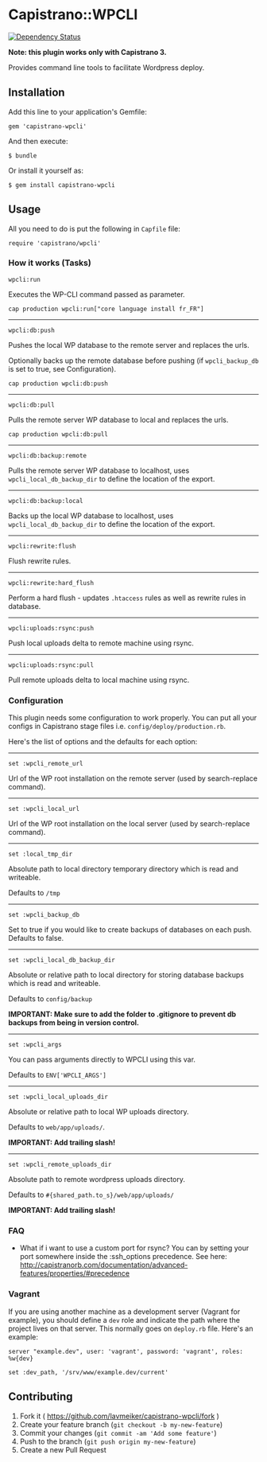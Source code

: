 # Capistrano::WPCLI

[![Dependency Status](https://www.versioneye.com/user/projects/561c9bfda193340f2f001728/badge.svg?style=flat)](https://www.versioneye.com/user/projects/561c9bfda193340f2f001728)

**Note: this plugin works only with Capistrano 3.**

Provides command line tools to facilitate Wordpress deploy.

## Installation

Add this line to your application's Gemfile:

    gem 'capistrano-wpcli'

And then execute:

    $ bundle

Or install it yourself as:

    $ gem install capistrano-wpcli

## Usage

All you need to do is put the following in `Capfile` file:

    require 'capistrano/wpcli'

### How it works (Tasks)

    wpcli:run

Executes the WP-CLI command passed as parameter.

    cap production wpcli:run["core language install fr_FR"]

- - -

    wpcli:db:push

Pushes the local WP database to the remote server and replaces the urls.

Optionally backs up the remote database before pushing (if `wpcli_backup_db` is set to true, see Configuration).

    cap production wpcli:db:push

- - -

    wpcli:db:pull

Pulls the remote server WP database to local and replaces the urls.

    cap production wpcli:db:pull

- - -

    wpcli:db:backup:remote

Pulls the remote server WP database to localhost, uses `wpcli_local_db_backup_dir` to define the location of the export.

- - -

    wpcli:db:backup:local

Backs up the local WP database to localhost, uses `wpcli_local_db_backup_dir` to define the location of the export.

- - -

    wpcli:rewrite:flush

Flush rewrite rules.

- - -

    wpcli:rewrite:hard_flush

Perform a hard flush - updates `.htaccess` rules as well as rewrite rules in database.

- - -

    wpcli:uploads:rsync:push

Push local uploads delta to remote machine using rsync.

- - -

    wpcli:uploads:rsync:pull

Pull remote uploads delta to local machine using rsync.

### Configuration

This plugin needs some configuration to work properly. You can put all your configs in Capistrano stage files i.e. `config/deploy/production.rb`.

Here's the list of options and the defaults for each option:

- - -

    set :wpcli_remote_url

Url of the WP root installation on the remote server (used by search-replace command).

- - -

    set :wpcli_local_url

Url of the WP root installation on the local server (used by search-replace command).

- - -

    set :local_tmp_dir

Absolute path to local directory temporary directory which is read and writeable.

Defaults to `/tmp`

- - -

    set :wpcli_backup_db

Set to true if you would like to create backups of databases on each push. Defaults to false.

- - -

    set :wpcli_local_db_backup_dir

Absolute or relative path to local directory for storing database backups which is read and writeable.

Defaults to `config/backup`

**IMPORTANT: Make sure to add the folder to .gitignore to prevent db backups from being in version control.**

- - -

    set :wpcli_args

You can pass arguments directly to WPCLI using this var.

Defaults to `ENV['WPCLI_ARGS']`

- - -

    set :wpcli_local_uploads_dir

Absolute or relative path to local WP uploads directory.

Defaults to `web/app/uploads/`.

**IMPORTANT: Add trailing slash!**

- - -

    set :wpcli_remote_uploads_dir

Absolute path to remote wordpress uploads directory.

Defaults to `#{shared_path.to_s}/web/app/uploads/`

**IMPORTANT: Add trailing slash!**

### FAQ

- What if i want to use a custom port for rsync?
  You can by setting your port somewhere inside the :ssh_options precedence.
  See here: http://capistranorb.com/documentation/advanced-features/properties/#precedence

### Vagrant

If you are using another machine as a development server (Vagrant for example), you should define a `dev` role and indicate the path where the project lives on that server. This normally goes on `deploy.rb` file. Here's an example:

    server "example.dev", user: 'vagrant', password: 'vagrant', roles: %w{dev}

    set :dev_path, '/srv/www/example.dev/current'

## Contributing

1. Fork it ( https://github.com/lavmeiker/capistrano-wpcli/fork )
2. Create your feature branch (`git checkout -b my-new-feature`)
3. Commit your changes (`git commit -am 'Add some feature'`)
4. Push to the branch (`git push origin my-new-feature`)
5. Create a new Pull Request
